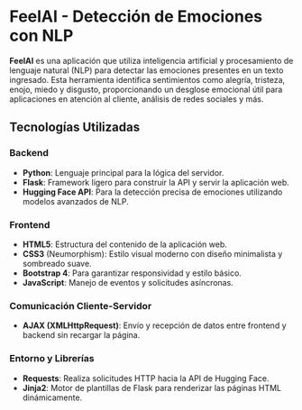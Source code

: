 # FeelAI - Detección de Emociones con NLP

**FeelAI** es una aplicación que utiliza inteligencia artificial y procesamiento de lenguaje natural (NLP) para detectar las emociones presentes en un texto ingresado. Esta herramienta identifica sentimientos como alegría, tristeza, enojo, miedo y disgusto, proporcionando un desglose emocional útil para aplicaciones en atención al cliente, análisis de redes sociales y más.

## Tecnologías Utilizadas

### Backend
- **Python**: Lenguaje principal para la lógica del servidor.
- **Flask**: Framework ligero para construir la API y servir la aplicación web.
- **Hugging Face API**: Para la detección precisa de emociones utilizando modelos avanzados de NLP.

### Frontend
- **HTML5**: Estructura del contenido de la aplicación web.
- **CSS3** (Neumorphism): Estilo visual moderno con diseño minimalista y sombreado suave.
- **Bootstrap 4**: Para garantizar responsividad y estilo básico.
- **JavaScript**: Manejo de eventos y solicitudes asíncronas.

### Comunicación Cliente-Servidor
- **AJAX (XMLHttpRequest)**: Envío y recepción de datos entre frontend y backend sin recargar la página.

### Entorno y Librerías
- **Requests**: Realiza solicitudes HTTP hacia la API de Hugging Face.
- **Jinja2**: Motor de plantillas de Flask para renderizar las páginas HTML dinámicamente.
